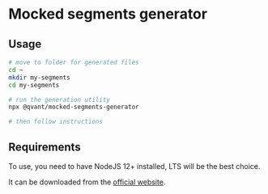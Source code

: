 # Mocked segments generator

## Usage

```bash
# move to folder for generated files
cd ~
mkdir my-segments
cd my-segments

# run the generation utility
npx @qvant/mocked-segments-generator

# then follow instructions
```

## Requirements

To use, you need to have NodeJS 12+ installed, LTS will be the best choice.

It can be downloaded from the [official website].

[official website]: https://nodejs.org/
